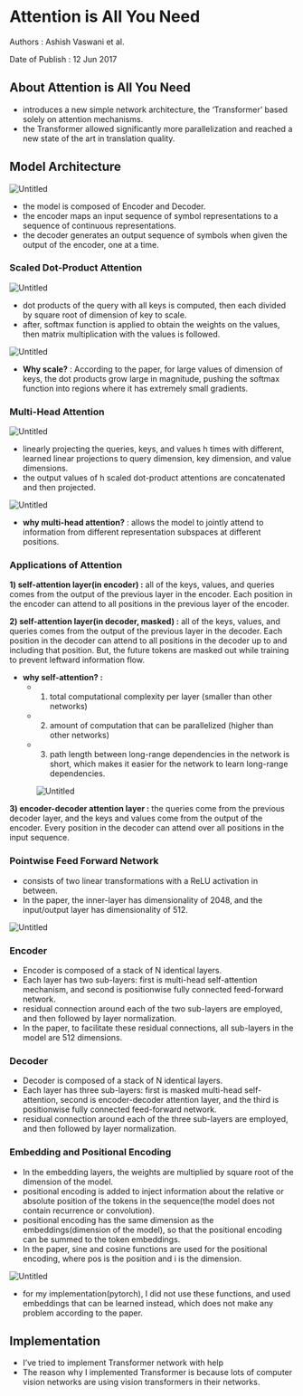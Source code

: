 # Attention is All You Need

Authors : Ashish Vaswani et al.

Date of Publish : 12 Jun 2017

## About Attention is All You Need

- introduces a new simple network architecture, the ‘Transformer’ based solely on attention mechanisms.
- the Transformer allowed significantly more parallelization and reached a new state of the art in translation quality.

## Model Architecture

![Untitled](Attention%20is%20All%20You%20Need%2071cab79c8ddc4902b8e8bbbf10ba95af/Untitled.png)

- the model is composed of Encoder and Decoder.
- the encoder maps an input sequence of symbol representations to a sequence of continuous representations.
- the decoder generates an output sequence of symbols when given the output of the encoder, one at a time.

### Scaled Dot-Product Attention

 

![Untitled](Attention%20is%20All%20You%20Need%2071cab79c8ddc4902b8e8bbbf10ba95af/Untitled%201.png)

- dot products of the query with all keys is computed, then each divided by square root of dimension of key to scale.
- after, softmax function is applied to obtain the weights on the values, then matrix multiplication with the values is followed.

![Untitled](Attention%20is%20All%20You%20Need%2071cab79c8ddc4902b8e8bbbf10ba95af/Untitled%202.png)

- **Why scale?** : According to the paper, for large values of dimension of keys, the dot products grow large in magnitude, pushing the softmax function into regions where it has extremely small gradients.

### Multi-Head Attention

![Untitled](Attention%20is%20All%20You%20Need%2071cab79c8ddc4902b8e8bbbf10ba95af/Untitled%203.png)

- linearly projecting the queries, keys, and values h times with different, learned linear projections to query dimension, key dimension, and value dimensions.
- the output values of h scaled dot-product attentions are concatenated and then projected.

 

![Untitled](Attention%20is%20All%20You%20Need%2071cab79c8ddc4902b8e8bbbf10ba95af/Untitled%204.png)

- **why multi-head attention?** : allows the model to jointly attend to information from different representation subspaces at different positions.

### Applications of Attention

**1) self-attention layer(in encoder) :** all of the keys, values, and queries comes from the output of the previous layer in the encoder. Each position in the encoder can attend to all positions in the previous layer of the encoder. 

**2) self-attention layer(in decoder, masked) :** all of the keys, values, and queries comes from the output of the previous layer in the decoder. Each position in the decoder can attend to all positions in the decoder up to and including that position. But, the future tokens are masked out while training to prevent leftward information flow. 

- **why self-attention? :**
    - 1) total computational complexity per layer (smaller than other networks)
    - 2) amount of computation that can be parallelized (higher than other networks)
    - 3) path length between long-range dependencies in the network is short, which makes it easier for the network to learn long-range dependencies.
        
        ![Untitled](Attention%20is%20All%20You%20Need%2071cab79c8ddc4902b8e8bbbf10ba95af/Untitled%205.png)
        

**3) encoder-decoder attention layer :** the queries come from the previous decoder layer, and the keys and values come from the output of the encoder. Every position in the decoder can attend over all positions in the input sequence. 

### Pointwise Feed Forward Network

- consists of two linear transformations with a ReLU activation in between.
- In the paper, the inner-layer has dimensionality of 2048, and the input/output layer has dimensionality of 512.

![Untitled](Attention%20is%20All%20You%20Need%2071cab79c8ddc4902b8e8bbbf10ba95af/Untitled%206.png)

### Encoder

- Encoder is composed of a stack of N identical layers.
- Each layer has two sub-layers: first is multi-head self-attention mechanism, and second is positionwise fully connected feed-forward network.
- residual connection around each of the two sub-layers are employed, and then followed by layer normalization.
- In the paper, to facilitate these residual connections, all sub-layers in the model are 512 dimensions.

### Decoder

- Decoder is composed of a stack of N identical layers.
- Each layer has three sub-layers: first is masked multi-head self-attention, second is encoder-decoder attention layer, and the third is positionwise fully connected feed-forward network.
- residual connection around each of the three sub-layers are employed, and then followed by layer normalization.

### Embedding and Positional Encoding

- In the embedding layers, the weights are multiplied by square root of the dimension of the model.
- positional encoding is added to inject information about the relative or absolute position of the tokens in the sequence(the model does not contain recurrence or convolution).
- positional encoding has the same dimension as the embeddings(dimension of the model), so that the positional encoding can be summed to the token embeddings.
- In the paper, sine and cosine functions are used for the positional encoding, where pos is the position and i is the dimension.

![Untitled](Attention%20is%20All%20You%20Need%2071cab79c8ddc4902b8e8bbbf10ba95af/Untitled%207.png)

- for my implementation(pytorch), I did not use these functions, and used embeddings that can be learned instead, which does not make any problem according to the paper.

## Implementation

- I’ve tried to implement Transformer network with help
- The reason why I implemented Transformer is because lots of computer vision networks are using vision transformers in their networks.